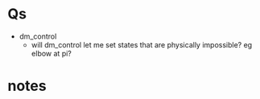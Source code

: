 




# Qs
- dm_control
  - will dm_control let me set states that are physically impossible? eg elbow at pi?


# notes
